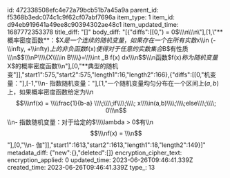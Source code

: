 id: 472338508efc4e72a79bcb51b7a45a9a
parent_id: f5368b3edc074c1c9f62cf07abf7696a
item_type: 1
item_id: d94eb919641a49ee8c90394302ae48c1
item_updated_time: 1687772353378
title_diff: "[]"
body_diff: "[{\"diffs\":[[0,\") = 0$\\\n\\\n\"],[1,\"**概率密度函数**：$X$是一个连续的随机变量，如果存在一个在所有实数$x\\\\in (-\\\\infty, +\\\\infty)$上的非负函数$f(x)$使得对于任意的实数集合$B$有性质\\\n$$\\\nP\\\\{X\\\\in B\\\\}=\\\\int _B f(x) dx\\\n$$\\\n函数$f(x)$称为随机变量$X$的概率密度函数\\\n\"],[0,\"**典型的随机变\"]],\"start1\":575,\"start2\":575,\"length1\":16,\"length2\":166},{\"diffs\":[[0,\"机变量：\"],[-1,\"\\\n- 指数随机变量：\"],[1,\"一个随机变量均匀分布在一个区间上$(a,b)$上，如果概率密度函数给定为\\\n$$\\\nf(x) = \\\\frac{1}{b-a} \\\\;\\\\;if\\\\;\\\\; x\\\\in(a,b)\\\\;\\\\;else\\\\;\\\\; 0\\\n$$\\\n- 指数随机变量：对于给定的$\\\\lambda > 0$有\\\n$$\\\nf(x) = \\\n$$\"],[0,\"\\\n- 伽\"]],\"start1\":1613,\"start2\":1613,\"length1\":18,\"length2\":149}]"
metadata_diff: {"new":{},"deleted":[]}
encryption_cipher_text: 
encryption_applied: 0
updated_time: 2023-06-26T09:46:41.339Z
created_time: 2023-06-26T09:46:41.339Z
type_: 13